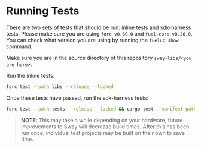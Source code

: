 # Running Tests

There are two sets of tests that should be run: inline tests and sdk-harness tests. Please make sure you are using `forc v0.60.0` and `fuel-core v0.26.0`. You can check what version you are using by running the `fuelup show` command.

Make sure you are in the source directory of this repository `sway-libs/<you are here>`.

Run the inline tests:

```bash
forc test --path libs --release --locked
```

Once these tests have passed, run the sdk-harness tests:

```bash
forc test --path tests --release --locked && cargo test --manifest-path tests/Cargo.toml
```

> **NOTE:**
> This may take a while depending on your hardware, future improvements to Sway will decrease build times. After this has been run once, individual test projects may be built on their own to save time.
